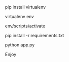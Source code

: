pip install virtualenv 


virtualenv env


env/scripts/activate


pip install -r requirements.txt	


python app.py

Enjoy
